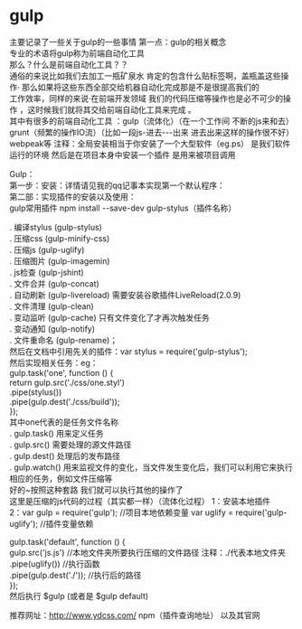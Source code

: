 # gulp
主要记录了一些关于gulp的一些事情
第一点：gulp的相关概念  
  专业的术语将gulp称为前端自动化工具  
  那么？什么是前端自动化工具？？  
  通俗的来说比如我们去加工一瓶矿泉水 肯定的包含什么贴标签啊，盖瓶盖这些操作·   那么如果将这些东西全部交给机器自动化完成那是不是很提高我们的  
  工作效率，同样的来说·在前端开发领域 我们的代码压缩等操作也是必不可少的操作 ，这时候我们就将其交给前端自动化工具来完成 。  
  其中有很多的前端自动化工具 ：gulp（流体化）（在一个工作间 不断的js来和去）
                               grunt（频繁的操作IO流）（比如一段js-进去---出来 进去出来这样的操作很不好）
                                webpeak等
                                注释：全局安装相当于你安装了一个大型软件（eg.ps） 是我们软件运行的环境
                                  然后是在项目本身中安装一个插件 是用来被项目调用
                            
  Gulp：  
     第一步：安装：详情请见我的qq记事本实现第一个默认程序：  
     第二部：实现插件的安装以及使用：  
             gulp常用插件 npm install --save-dev gulp-stylus（插件名称）  

. 编译stylus (gulp-stylus)  
. 压缩css (gulp-minify-css)  
. 压缩js (gulp-uglify)  
. 压缩图片 (gulp-imagemin)  
. js检查 (gulp-jshint)  
. 文件合并 (gulp-concat)  
. 自动刷新 (gulp-livereload) 需要安装谷歌插件LiveReload(2.0.9)  
. 文件清理 (gulp-clean)  
. 变动监听 (gulp-cache) 只有文件变化了才再次触发任务  
. 变动通知 (gulp-notify)  
. 文件重命名 (gulp-rename)；  
然后在文档中引用先关的插件：var stylus = require('gulp-stylus');  
然后实现相关任务：eg：  
gulp.task('one', function () {  
  return gulp.src('./css/one.styl')  
    .pipe(stylus())  
    .pipe(gulp.dest('./css/build'));  
});  
其中one代表的是任务文件名称  
. gulp.task() 用来定义任务  
. gulp.src() 需要处理的源文件路径  
. gulp.dest() 处理后的发布路径  
. gulp.watch() 用来监视文件的变化，当文件发生变化后，我们可以利用它来执行相应的任务，例如文件压缩等  
好的~按照这种套路 我们就可以执行其他的操作了  
这里是压缩的js代码的过程（其实都一样）（流体化过程）
1：安装本地插件  
2：var gulp = require('gulp');    //项目本地依赖变量
var uglify = require('gulp-uglify');    //插件变量依赖
 
gulp.task('default', function () {  
    gulp.src('js.js')  //本地文件夹所要执行压缩的文件路径  注释：./代表本地文件夹  
        .pipe(uglify())   //执行函数  
        .pipe(gulp.dest('./'));   //执行后的路径  
});  
然后执行 $gulp (或者是 $gulp default)

推荐网址：http://www.ydcss.com/
npm（插件查询地址）
以及其官网

     
